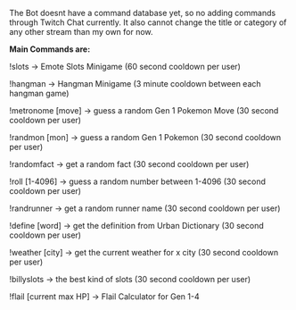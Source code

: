 The Bot doesnt have a command database yet, so no adding commands through Twitch Chat currently.
It also cannot change the title or category of any other stream than my own for now.

<b>Main Commands are:</b>

!slots -> Emote Slots Minigame (60 second cooldown per user) 

!hangman -> Hangman Minigame (3 minute cooldown between each hangman game)

!metronome [move] -> guess a random Gen 1 Pokemon Move (30 second cooldown per user) 

!randmon [mon] -> guess a random Gen 1 Pokemon (30 second cooldown per user) 

!randomfact -> get a random fact (30 second cooldown per user) 

!roll [1-4096] -> guess a random number between 1-4096 (30 second cooldown per user) 

!randrunner -> get a random runner name (30 second cooldown per user)

!define [word] -> get the definition from Urban Dictionary (30 second cooldown per user)

!weather [city] -> get the current weather for x city (30 second cooldown per user) 

!billyslots -> the best kind of slots (30 second cooldown per user) 

!flail [current max HP] -> Flail Calculator for Gen 1-4
